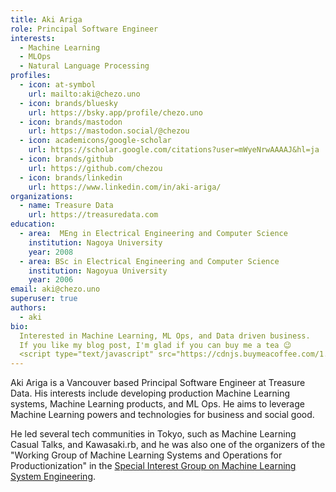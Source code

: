 ```yaml
---
title: Aki Ariga
role: Principal Software Engineer
interests:
  - Machine Learning
  - MLOps
  - Natural Language Processing
profiles:
  - icon: at-symbol
    url: mailto:aki@chezo.uno
  - icon: brands/bluesky
    url: https://bsky.app/profile/chezo.uno
  - icon: brands/mastodon
    url: https://mastodon.social/@chezou
  - icon: academicons/google-scholar
    url: https://scholar.google.com/citations?user=mWyeNrwAAAAJ&hl=ja
  - icon: brands/github
    url: https://github.com/chezou
  - icon: brands/linkedin
    url: https://www.linkedin.com/in/aki-ariga/
organizations:
  - name: Treasure Data
    url: https://treasuredata.com
education:
  - area:  MEng in Electrical Engineering and Computer Science
    institution: Nagoya University
    year: 2008
  - area: BSc in Electrical Engineering and Computer Science
    institution: Nagoyua University
    year: 2006
email: aki@chezo.uno
superuser: true
authors:
  - aki
bio:
  Interested in Machine Learning, ML Ops, and Data driven business.
  If you like my blog post, I'm glad if you can buy me a tea 😉
  <script type="text/javascript" src="https://cdnjs.buymeacoffee.com/1.0.0/button.prod.min.js" data-name="bmc-button" data-slug="chezou" data-color="#5F7FFF" data-emoji="🍵"  data-font="Cookie" data-text="Buy me a tea" data-outline-color="#000000" data-font-color="#ffffff" data-coffee-color="#FFDD00" ></script>
---
```


Aki Ariga is a Vancouver based Principal Software Engineer at Treasure Data. His interests include developing production Machine Learning systems, Machine Learning products, and ML Ops. He aims to leverage Machine Learning powers and technologies for business and social good.

He led several tech communities in Tokyo, such as Machine Learning Casual Talks, and Kawasaki.rb, and he was also one of the organizers of the "Working Group of Machine Learning Systems and Operations for Productionization" in the [Special Interest Group on Machine Learning System Engineering](https://sites.google.com/view/sig-mlse).
